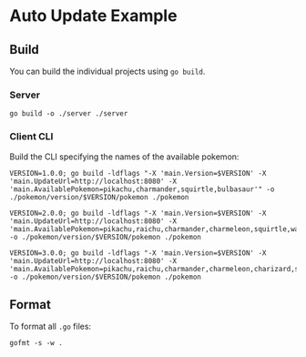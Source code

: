 # Auto Update Example

## Build

You can build the individual projects using `go build`.

### Server

```
go build -o ./server ./server
```

### Client CLI

Build the CLI specifying the names of the available pokemon:

```
VERSION=1.0.0; go build -ldflags "-X 'main.Version=$VERSION' -X 'main.UpdateUrl=http://localhost:8080' -X 'main.AvailablePokemon=pikachu,charmander,squirtle,bulbasaur'" -o ./pokemon/version/$VERSION/pokemon ./pokemon
```

```
VERSION=2.0.0; go build -ldflags "-X 'main.Version=$VERSION' -X 'main.UpdateUrl=http://localhost:8080' -X 'main.AvailablePokemon=pikachu,raichu,charmander,charmeleon,squirtle,wartortle,bulbasaur,ivysaur'" -o ./pokemon/version/$VERSION/pokemon ./pokemon
```

```
VERSION=3.0.0; go build -ldflags "-X 'main.Version=$VERSION' -X 'main.UpdateUrl=http://localhost:8080' -X 'main.AvailablePokemon=pikachu,raichu,charmander,charmeleon,charizard,squirtle,wartortle,blastoise,bulbasaur,ivysaur,venusaur'" -o ./pokemon/version/$VERSION/pokemon ./pokemon
```

## Format

To format all `.go` files:

```
gofmt -s -w .
```
